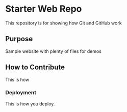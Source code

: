 # Starter Web Repo

This repository is for showing how Git and GitHub work

## Purpose

Sample website with plenty of files for demos

## How to Contribute

This is how

### Deployment

This is how you deploy.